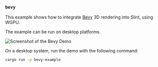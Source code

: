 <!-- Copyright © SixtyFPS GmbH <info@slint.dev> ; SPDX-License-Identifier: MIT -->

### `bevy`

This example shows how to integrate [Bevy](https://bevyengine.org) 3D rendering into Slint, using WGPU.

The example can be run on desktop platforms.

![Screenshot of the Bevy Demo](https://github.com/user-attachments/assets/cc4ed152-fc42-40a8-aba8-944add286dea)

On a desktop system, run the demo with the following command:
```sh
cargo run -p bevy-example
```
